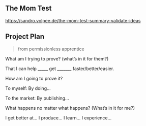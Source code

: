 
## The Mom Test

https://sandro.volpee.de/the-mom-test-summary-validate-ideas



## Project Plan

> from permissionless apprentice

What am I trying to prove? (what’s in it for them?)


That I can help _____ get _______ faster/better/easier.



How am I going to prove it?

To myself: 
By doing...

To the market: 
By publishing...



What happens no matter what happens? (What’s in it for me?)

I get better at...
I produce...
I learn…
I experience...
